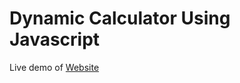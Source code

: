 # Dynamic Calculator Using Javascript

Live demo of [Website](https://developer-co.github.io/Dynamic-Calculator/)
